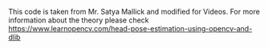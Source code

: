 This code is taken from Mr. Satya Mallick and modified for Videos.
For more information about the theory please check https://www.learnopencv.com/head-pose-estimation-using-opencv-and-dlib
